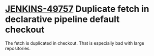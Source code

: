 # [JENKINS-49757](https://issues.jenkins-ci.org/browse/JENKINS-49757) Duplicate fetch in declarative pipeline default checkout

The fetch is duplicated in checkout.  That is especially bad with large repositories.
